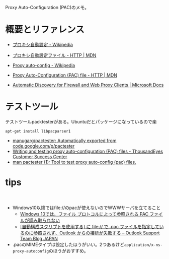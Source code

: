 Proxy Auto-Configuration (PAC)のメモ。


# 概要とリファレンス

* [プロキシ自動設定 - Wikipedia](https://ja.wikipedia.org/wiki/%E3%83%97%E3%83%AD%E3%82%AD%E3%82%B7%E8%87%AA%E5%8B%95%E8%A8%AD%E5%AE%9A)
* [プロキシ自動設定ファイル - HTTP | MDN](https://developer.mozilla.org/ja/docs/Web/HTTP/Proxy_servers_and_tunneling/Proxy_Auto-Configuration_(PAC)_file)
* [Proxy auto-config - Wikipedia](https://en.wikipedia.org/wiki/Proxy_auto-config)

* [Proxy Auto-Configuration (PAC) file - HTTP | MDN](https://developer.mozilla.org/en-US/docs/Web/HTTP/Proxy_servers_and_tunneling/Proxy_Auto-Configuration_(PAC)_file)
* [Automatic Discovery for Firewall and Web Proxy Clients | Microsoft Docs](https://docs.microsoft.com/en-us/previous-versions/tn-archive/cc713344(v=technet.10))

# テストツール

テストツールpacktesterがある。Ubuntuだとパッケージになっているので楽
```
apt-get install libpacparser1
```

* [manugarg/pactester: Automatically exported from code.google.com/p/pactester](https://github.com/manugarg/pactester)
* [Writing and testing proxy auto-configuration (PAC) files - ThousandEyes Customer Success Center](https://success.thousandeyes.com/PublicArticlePage?articleIdParam=kA044000000LBBmCAO)
* [man pactester (1): Tool to test proxy auto-config (pac) files.](http://manpages.org/pactester)

# tips
　
* Windows10以降ではfile://のpacが使えないのでWWWサーバを立てること
  - [Windows 10では、ファイル プロトコルによって参照される PAC ファイルが読み取られない](https://support.microsoft.com/ja-jp/help/4025058/windows-10-does-not-read-a-pac-file-referenced-by-a-file-protocol)
  - [[自動構成スクリプトを使用する] に file:// で .pac ファイルを指定しているのに参照されず、Outlook からの接続が失敗する – Outlook Support Team Blog JAPAN](https://blogs.technet.microsoft.com/outlooksupportjp/2014/09/09/file-pac-2345/)
* .pacのMIMEタイプは設定したほうがいい。2つあるけど`application/x-ns-proxy-autoconfig`のほうがおすすめ。
